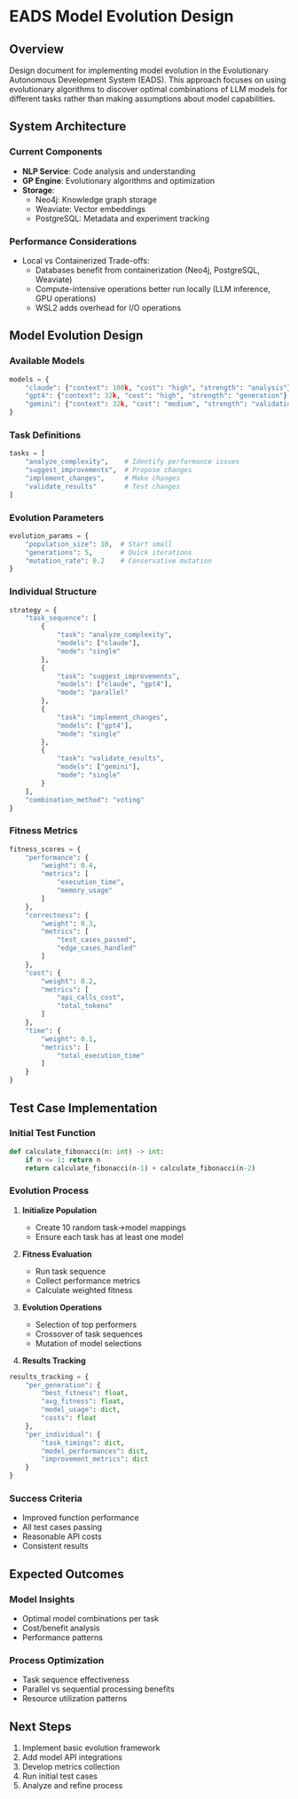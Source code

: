 # EADS Model Evolution Design

## Overview
Design document for implementing model evolution in the Evolutionary Autonomous Development System (EADS). This approach focuses on using evolutionary algorithms to discover optimal combinations of LLM models for different tasks rather than making assumptions about model capabilities.

## System Architecture

### Current Components
- **NLP Service**: Code analysis and understanding
- **GP Engine**: Evolutionary algorithms and optimization
- **Storage**:
  - Neo4j: Knowledge graph storage
  - Weaviate: Vector embeddings
  - PostgreSQL: Metadata and experiment tracking

### Performance Considerations
- Local vs Containerized Trade-offs:
  - Databases benefit from containerization (Neo4j, PostgreSQL, Weaviate)
  - Compute-intensive operations better run locally (LLM inference, GPU operations)
  - WSL2 adds overhead for I/O operations

## Model Evolution Design

### Available Models
```python
models = {
    "claude": {"context": 100k, "cost": "high", "strength": "analysis"},
    "gpt4": {"context": 32k, "cost": "high", "strength": "generation"},
    "gemini": {"context": 32k, "cost": "medium", "strength": "validation"}
}
```

### Task Definitions
```python
tasks = [
    "analyze_complexity",    # Identify performance issues
    "suggest_improvements",  # Propose changes
    "implement_changes",     # Make changes
    "validate_results"       # Test changes
]
```

### Evolution Parameters
```python
evolution_params = {
    "population_size": 10,  # Start small
    "generations": 5,       # Quick iterations
    "mutation_rate": 0.2    # Conservative mutation
}
```

### Individual Structure
```python
strategy = {
    "task_sequence": [
        {
            "task": "analyze_complexity",
            "models": ["claude"],
            "mode": "single"
        },
        {
            "task": "suggest_improvements",
            "models": ["claude", "gpt4"],
            "mode": "parallel"
        },
        {
            "task": "implement_changes",
            "models": ["gpt4"],
            "mode": "single"
        },
        {
            "task": "validate_results",
            "models": ["gemini"],
            "mode": "single"
        }
    ],
    "combination_method": "voting"
}
```

### Fitness Metrics
```python
fitness_scores = {
    "performance": {
        "weight": 0.4,
        "metrics": [
            "execution_time",
            "memory_usage"
        ]
    },
    "correctness": {
        "weight": 0.3,
        "metrics": [
            "test_cases_passed",
            "edge_cases_handled"
        ]
    },
    "cost": {
        "weight": 0.2,
        "metrics": [
            "api_calls_cost",
            "total_tokens"
        ]
    },
    "time": {
        "weight": 0.1,
        "metrics": [
            "total_execution_time"
        ]
    }
}
```

## Test Case Implementation

### Initial Test Function
```python
def calculate_fibonacci(n: int) -> int:
    if n <= 1: return n
    return calculate_fibonacci(n-1) + calculate_fibonacci(n-2)
```

### Evolution Process
1. **Initialize Population**
   - Create 10 random task->model mappings
   - Ensure each task has at least one model

2. **Fitness Evaluation**
   - Run task sequence
   - Collect performance metrics
   - Calculate weighted fitness

3. **Evolution Operations**
   - Selection of top performers
   - Crossover of task sequences
   - Mutation of model selections

4. **Results Tracking**
```python
results_tracking = {
    "per_generation": {
        "best_fitness": float,
        "avg_fitness": float,
        "model_usage": dict,
        "costs": float
    },
    "per_individual": {
        "task_timings": dict,
        "model_performances": dict,
        "improvement_metrics": dict
    }
}
```

### Success Criteria
- Improved function performance
- All test cases passing
- Reasonable API costs
- Consistent results

## Expected Outcomes

### Model Insights
- Optimal model combinations per task
- Cost/benefit analysis
- Performance patterns

### Process Optimization
- Task sequence effectiveness
- Parallel vs sequential processing benefits
- Resource utilization patterns

## Next Steps
1. Implement basic evolution framework
2. Add model API integrations
3. Develop metrics collection
4. Run initial test cases
5. Analyze and refine process
